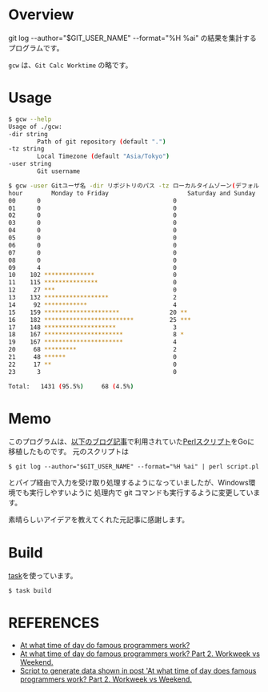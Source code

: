 # Overview

git log --author="$GIT_USER_NAME" --format="%H %ai" の結果を集計するプログラムです。

```gcw``` は、```Git Calc Worktime``` の略です。

# Usage

```sh
$ gcw --help
Usage of ./gcw:
-dir string
        Path of git repository (default ".")
-tz string
        Local Timezone (default "Asia/Tokyo")
-user string
        Git username
```
```sh
$ gcw -user Gitユーザ名 -dir リポジトリのパス -tz ローカルタイムゾーン(デフォルトはAsia/Tokyo)
hour        Monday to Friday                      Saturday and Sunday
00      0                                     0
01      0                                     0
02      0                                     0
03      0                                     0
04      0                                     0
05      0                                     0
06      0                                     0
07      0                                     0
08      0                                     0
09      4                                     0
10    102 **************                      0
11    115 ***************                     0
12     27 ***                                 0
13    132 ******************                  2
14     92 ************                        4
15    159 *********************              20 **
16    182 *************************          25 ***
17    148 ********************                3
18    167 **********************              8 *
19    167 **********************              4
20     68 *********                           2
21     48 ******                              0
22     17 **                                  0
23      3                                     0

Total:   1431 (95.5%)     68 (4.5%)
```

# Memo

このプログラムは、[以下のブログ記事](https://ivan.bessarabov.com/blog/famous-programmers-work-time-part-2-workweek-vs-weekend)で利用されていた[Perlスクリプト](https://gist.github.com/bessarabov/30aee15c5a7c438fe5f9f3f623222b39)をGoに移植したものです。
元のスクリプトは

	$ git log --author="$GIT_USER_NAME" --format="%H %ai" | perl script.pl

とパイプ経由で入力を受け取り処理するようになっていましたが、Windows環境でも実行しやすいように
処理内で git コマンドも実行するように変更しています。

素晴らしいアイデアを教えてくれた元記事に感謝します。

# Build

[task](https://taskfile.dev/#/)を使っています。

```sh
$ task build
```

# REFERENCES

- [At what time of day do famous programmers work?](https://ivan.bessarabov.com/blog/famous-programmers-work-time)
- [At what time of day do famous programmers work? Part 2. Workweek vs Weekend.](https://ivan.bessarabov.com/blog/famous-programmers-work-time-part-2-workweek-vs-weekend)
- [Script to generate data shown in post 'At what time of day does famous programmers work? Part 2. Workweek vs Weekend.](https://gist.github.com/bessarabov/30aee15c5a7c438fe5f9f3f623222b39) 